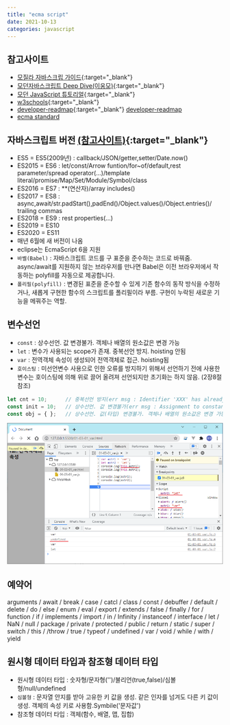 ```yaml
---
title: "ecma script"
date: 2021-10-13
categories: javascript  
---
```


## 참고사이트
  * [모질라 자바스크립 가이드](https://developer.mozilla.org/ko/docs/Web/JavaScript/Guide){:target="_blank"} 
  * [모던자바스크립트 Deep Dive(이웅모)](https://poiemaweb.com/js-introduction){:target="_blank"} 
  * [모던 JavaScript 튜토리얼](https://ko.javascript.info/){:target="_blank"} 
  * [w3schools](http://w3schools.com){:target="_blank"} 
  * [developer-readmap](https://github.com/kamranahmedse/developer-roadmap){:target="_blank"} [developer-readmap](https://roadmap.sh/)
  * [ecma standard](https://www.ecma-international.org/publications-and-standards/standards/ecma-262/)

## 자바스크립트 버전 [(참고사이트)](https://www.greycampus.com/blog/programming/java-script-versions){:target="_blank"} 
  * ES5    = ES5(2009년) : callback/JSON/getter,setter/Date.now() 
  * ES2015 = ES6 : let/const/Arrow funtion/for~of/default,rest parameter/spread operator(...)/template literal/promise/Map/Set/Module/Symbol/class
  * ES2016 = ES7 : **(연산자)/array includes()
  * ES2017 = ES8 : async,await/str.padStart(),padEnd()/Object.values()/Object.entries()/ trailing commas
  * ES2018 = ES9 : rest properties(...)
  * ES2019 = ES10
  * ES2020 = ES11
  * 매년 6월에 새 버전이 나옴
  * eclipse는 EcmaScript 6을 지원
  * `바벨(Babel)` : 자바스크립트 코드를 구 표준을 준수하는 코드로 바꿔줌. async/await를 지원하지 않는 브라우저를 만나면 Babel은 이전 브라우저에서 작동하는 polyfill를 자동으로 제공합니다.
  * `폴리필(polyfill)` : 변경된 표준을 준수할 수 있게 기존 함수의 동작 방식을 수정하거나, 새롭게 구현한 함수의 스크립트를 폴리필이라 부름. 구현이 누락된 새로운 기능을 메꿔주는 역할.

## 변수선언
  * `const` : 상수선언. 값 변경불가. 객체나 배열의 원소값은 변경 가능 
  * `let` : 변수가 사용되는 scope가 존재. 중복선언 방지.  hoisting 안됨
  * `var` : 전역객체 속성이 생성되어 전역객체로 접근. hoisting됨
  * `호이스팅` : 미선언변수 사용으로 인한 오류를 방지하기 위해서 선언하기 전에 사용한 변수는 호이스팅에 의해 위로 끌어 올려져 선언되지만 초기화는 하지 않음. (2장8절 참조)

```javascript
let cnt = 10;      // 중복선언 방지(err msg : Identifier 'XXX' has already been declared)
const init = 10;   // 상수선언. 값 변경불가(err msg : Assignment to constant variable)
const obj = { };   // 상수선언. 값(타입) 변경불가. 객체나 배열의 원소값은 변경 가능
```
![var](./img/var01.png)  

## 예약어
arguments / await / break / case / catcl / class / const / debuffer / default / delete / do / else / enum / eval / export / extends / false / finally / for / function / if / implements / import / in / Infinity / instanceof / interface / let / NaN / null / package / private / protected / public / return / static / super / switch / this / /throw / true / typeof / undefined / var / void / while / with / yield

## 원시형 데이터 타입과 참조형 데이터 타입
  * 원시형 데이터 타입 : 숫자형/문자형('')/불리언(true,false)/심볼형/null/undefined
  * `심볼형` : 문자열 안지를 받아 고유한 키 값을 생성. 같은 인자를 넘겨도 다른 키 값이 생성. 객체의 속성 키로 사용함.Symbile('문자값') 
  * 참조형 데이터 타입 : 객체(함수, 배열, 맵, 집합)
